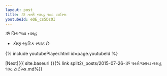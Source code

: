 ```yaml
---
layout: post
title: ૐ તસ્મૈ નમહ ૧૦૮ ટાઈમ્સ
youtubeId: eQE_cs5DzOI
---
```

 
 
 ૐ વિરાજય નમહ  
 
 -  કોણ સ્ફટિક સ્પષ્ટ છે 
 
  
 
  
 
 
 
 
 
 


{% include youtubePlayer.html id=page.youtubeId %}
 
[Next]({{ site.baseurl }}{% link  split2/_posts/2015-07-26-ૐ પરમેશ્વરાય નમહ ૧૦૮ ટાઈમ્સ.md%})
 
